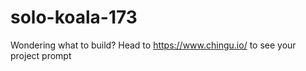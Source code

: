 # solo-koala-173
Wondering what to build? Head to https://www.chingu.io/ to see your project prompt
